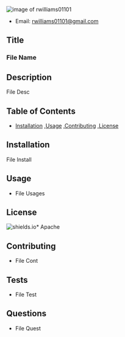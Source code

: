 ![image of rwilliams01101](https://avatars0.githubusercontent.com/u/60494157?v=4)
* Email: [rwilliams01101@gmail.com](rwilliams01101@gmail.com)
## Title
### File Name
## Description
File Desc
## Table of Contents
* [Installation](#installation) 
,[Usage](#usage) 
,[Contributing](#contributing) 
,[License](#license) 

## Installation
File Install
## Usage
* File Usages
## License
![shields.io](https://camo.githubusercontent.com/5b17d82d9a87c80cdd019bacb35c23f3515d33c3/68747470733a2f2f696d672e736869656c64732e696f2f62616467652f4c6963656e73652d417061636865253230322e302d79656c6c6f77677265656e2e737667)* Apache
## Contributing
* File Cont
## Tests
* File Test
## Questions
* File Quest
